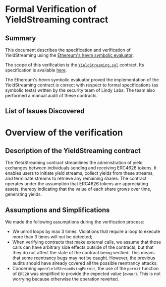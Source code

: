 

# Formal Verification of YieldStreaming contract  
 



## Summary

This document describes the specification and verification of YieldStreaming using the [Ethereum's hevm symbolic evaluator](https://github.com/ethereum/hevm). 

The scope of this verification is the [`YieldStreaming.sol`](https://github.com/lindy-labs/erc4626-utils/blob/main/src/YieldStreaming.sol) contract. Its specification is available [here](YieldStreaming_FV.sol).

The Ethereum's hevm symbolic evaluator proved the implementation of the YieldStreaming contract is correct with respect to formal specifications (as symbolic tests) written by the security team of Lindy Labs.  The team also performed a manual audit of these contracts.

## List of Issues Discovered

# Overview of the verification

## Description of the YieldStreaming contract

The YieldStreaming contract streamlines the administration of yield exchanges between individuals sending and receiving ERC4626 tokens. It enables users to initiate yield streams, collect yields from these streams, and terminate streams to retrieve any remaining shares. The contract operates under the assumption that ERC4626 tokens are appreciating assets, thereby indicating that the value of each share grows over time, generating yields.

## Assumptions and Simplifications

We made the following assumptions during the verification process:

- We unroll loops by max 3 times. Violations that require a loop to execute more than 3 times will not be detected;
- When verifying contracts that make external calls, we assume that those calls can have arbitrary side effects outside of the contracts, but that they do not affect the state of the contract being verified. This means that some reentrancy bugs may not be caught. However, the previous audits should have already covered all the possible reentrancy attacks;
- Concerning `openYieldStreamUsingPermit`, the use of the `permit` function of `ERC20` was simplified to provide the expected value (`owner`). This is not worrying because otherwise the operation reverted.
